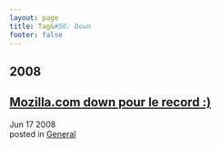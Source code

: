 ```yaml
---
layout: page
title: Tag&#58; Down
footer: false
---
```


<div id="blog-archives" class="category">
<h2>2008</h2>

<article>
<h1><a href="/2008/06/17/mozillacom-down-pour-le-record/index.html">Mozilla.com down pour le record :)</a></h1>
<time datetime="2008-06-17T00:00:00-06:00" pubdate><span class='month'>Jun</span> <span class='day'>17</span> <span class='year'>2008</span></time>
<footer>
<span class="categories">posted in 
<a href='/categories/general/'>General</a></span>
</footer>
</article>
</div>
